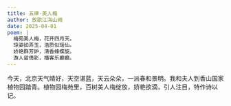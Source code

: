 ```yaml
---
title: 五律·美人梅
author: 放歌江海山阙
date: 2025-04-01
poem: |
  梅苑美人梅，花开四月天。
  琼姿如弄玉，浩质似瑶仙。
  娇艳群芳妒，清香蜂蝶旋。
  游人留倩影，播客乐癫癫。
---
```


今天，北京天气晴好，天空湛蓝，天云朵朵，一派春和景明。我和夫人到香山国家植物园踏青。植物园梅苑里，百树美人梅绽放，娇艳欲滴，引人注目，特作诗以记。
